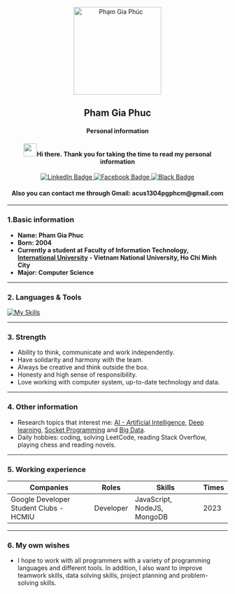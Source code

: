 <p align="center">
 <img width="200px" src="https://media.giphy.com/media/qgQUggAC3Pfv687qPC/giphy.gif" align="center" alt="Phạm Gia Phúc" />
 <h2 align="center">Pham Gia Phuc</h2>
 <h4 align="center">Personal information
</h4>
 <h4 align="center"><img src="https://media.giphy.com/media/hvRJCLFzcasrR4ia7z/giphy.gif" width="30px"/>Hi there. Thank you for taking the time to read my personal information</h4>


<div id="badges" align="center">
  <a href="https://www.linkedin.com/in/pham-gia-phuc-384913268/">
    <img src="https://img.shields.io/badge/LinkedIn-blue?style=for-the-badge&logo=linkedin&logoColor=white" alt="LinkedIn Badge"/>
  </a>
  <a href="https://www.facebook.com/giaphuc.pham.98478/">
    <img src="https://img.shields.io/badge/Facebook-white?style=for-the-badge&logo=youtube&logoColor=blue" alt="Facebook Badge"/>
  </a>
  <a href="https://github.com/phamgiaphuc">
    <img src="https://img.shields.io/badge/Github-black?style=for-the-badge&logo=Github&logoColor=white" alt="Black Badge"/>
  </a>
</div>

<h4 align="center">Also you can contact me through Gmail: <a>acus1304pgphcm@gmail.com</a></h4>

------
### 1.Basic information

- **Name: Pham Gia Phuc**
- **Born: 2004**
- **Currently a student at Faculty of Information Technology, [International University](https://hcmiu.edu.vn/) - Vietnam National University, Ho Chi Minh City**
- **Major: Computer Science**

------
### 2. Languages & Tools

[![My Skills](https://skills.thijs.gg/icons?i=java,python,c,html,css,github,docker,postgresql,maven)](https://skills.thijs.gg)

------
### 3. Strength

- Ability to think, communicate and work independently.
- Have solidarity and harmony with the team.
- Always be creative and think outside the box.
- Honesty and high sense of responsibility.
- Love working with computer system, up-to-date technology and data.

------
### 4. Other information

- Research topics that interest me: [AI - Artificial Intelligence](), [Deep learning](), [Socket Programming]() and [Big Data]().
- Daily hobbies: coding, solving LeetCode, reading Stack Overflow, playing chess and reading novels.
------
### 5. Working experience

| Companies | Roles | Skills | Times |
|-----------|-------|--------|-------|
|Google Developer Student Clubs - HCMIU | Developer | JavaScript, NodeJS, MongoDB | 2023 |

------
### 6. My own wishes

- I hope to work with all programmers with a variety of programming languages and different tools. In addition, I also
  want to improve teamwork skills, data solving skills, project planning and problem-solving skills.